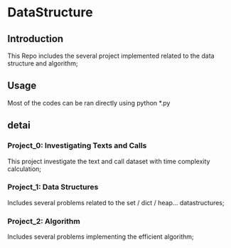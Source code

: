 # DataStructure

## Introduction

This Repo includes the several project implemented related to the data structure and algorithm;

## Usage

Most of the codes can be ran directly using python *.py

## detai

### Project_0: Investigating Texts and Calls

This project investigate the text and call dataset with time complexity calculation;

### Project_1: Data Structures

Includes several problems related to the set / dict / heap... datastructures;

### Project_2: Algorithm

Includes several problems implementing the efficient algorithm;




